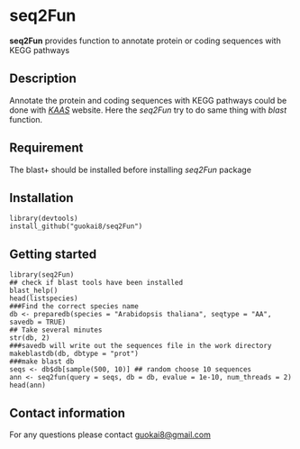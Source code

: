 # seq2Fun
__seq2Fun__ provides function to annotate protein or coding sequences with KEGG pathways
## Description
Annotate the protein and coding sequences with KEGG pathways could be done with [_KAAS_](https://www.genome.jp/kegg/kaas/) website. Here the _seq2Fun_ try to do same thing with _blast_ function.
## Requirement
The blast+ should be installed before installing _seq2Fun_ package
## Installation
```
library(devtools)
install_github("guokai8/seq2Fun")
``` 

## Getting started

```
library(seq2Fun)
## check if blast tools have been installed
blast_help()
head(listspecies)
###Find the correct species name
db <- preparedb(species = "Arabidopsis thaliana", seqtype = "AA", savedb = TRUE) 
## Take several minutes
str(db, 2)
###savedb will write out the sequences file in the work directory
makeblastdb(db, dbtype = "prot")
###make blast db  
seqs <- db$db[sample(500, 10)] ## random choose 10 sequences
ann <- seq2fun(query = seqs, db = db, evalue = 1e-10, num_threads = 2)
head(ann)
```

## Contact information

For any questions please contact guokai8@gmail.com
